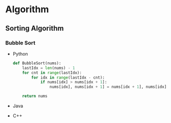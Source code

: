# Algorithm

## Sorting Algorithm

### Bubble Sort

* Python

  ```python
  def BubbleSort(nums):
      lastIdx = len(nums) - 1
      for cnt in range(lastIdx):
          for idx in range(lastIdx - cnt):
              if nums[idx] > nums[idx + 1]:
                  nums[idx], nums[idx + 1] = nums[idx + 1], nums[idx]
  
      return nums
  ```

  

* Java

* C++

